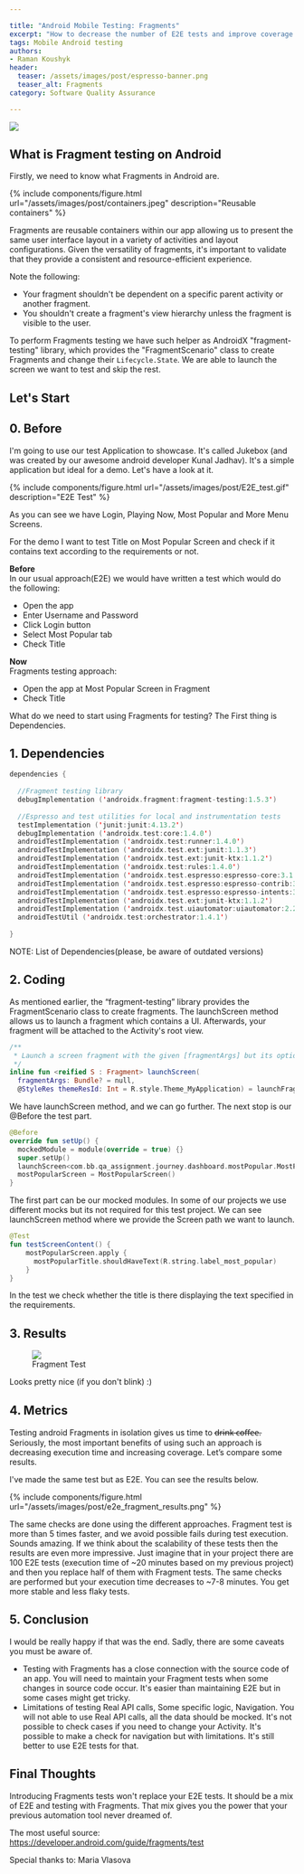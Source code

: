 ```yaml
---

title: "Android Mobile Testing: Fragments"
excerpt: "How to decrease the number of E2E tests and improve coverage with Fragments Testing"
tags: Mobile Android testing
authors:
- Raman Koushyk
header:
  teaser: /assets/images/post/espresso-banner.png
  teaser_alt: Fragments
category: Software Quality Assurance

---
```


![](/assets/images/post/espresso-banner.png)

## **What is Fragment testing on Android**


Firstly, we need to know what Fragments in Android are.

{% include
  components/figure.html
  url="/assets/images/post/containers.jpeg"
  description="Reusable containers"
%}


Fragments are reusable containers within our app allowing us to present the same user interface layout in a variety of activities and layout configurations. Given the versatility of fragments, it's important to validate that they provide a consistent and resource-efficient experience.

Note the following:
* Your fragment shouldn't be dependent on a specific parent activity or another fragment.
* You shouldn't create a fragment's view hierarchy unless the fragment is visible to the user.

To perform Fragments testing we have such helper as AndroidX "fragment-testing" library, which provides the "FragmentScenario" class to create Fragments and change their `Lifecycle.State`. We are able to launch the screen we want to test and skip the rest.


## **Let's Start**

## 0. Before
I'm going to use our test Application to showcase. It's called Jukebox (and was created by our awesome android developer Kunal Jadhav). It's a simple application but ideal for a demo. Let's have a look at it.

{% include
  components/figure.html
  url="/assets/images/post/E2E_test.gif"
  description="E2E Test"
%}

As you can see we have Login, Playing Now, Most Popular and More Menu Screens.

For the demo I want to test Title on Most Popular Screen and check if it contains text according to the requirements or not.

**Before**<br>
In our usual approach(E2E) we would have written a test which would do the following:
- Open the app
- Enter Username and Password
- Click Login button
- Select Most Popular tab
- Check Title

**Now**<br>
Fragments testing approach:
- Open the app at Most Popular Screen in Fragment
- Check Title

What do we need to start using Fragments for testing? The First thing is Dependencies.

## 1. Dependencies

```kotlin
dependencies {
  
  //Fragment testing library
  debugImplementation ('androidx.fragment:fragment-testing:1.5.3')
  
  //Espresso and test utilities for local and instrumentation tests
  testImplementation ('junit:junit:4.13.2')
  debugImplementation ('androidx.test:core:1.4.0')
  androidTestImplementation ('androidx.test:runner:1.4.0')
  androidTestImplementation ('androidx.test.ext:junit:1.1.3')
  androidTestImplementation ('androidx.test.ext:junit-ktx:1.1.2')
  androidTestImplementation ('androidx.test:rules:1.4.0')
  androidTestImplementation ('androidx.test.espresso:espresso-core:3.1.0')
  androidTestImplementation ('androidx.test.espresso:espresso-contrib:3.1.0')
  androidTestImplementation ('androidx.test.espresso:espresso-intents:3.1.0')
  androidTestImplementation ('androidx.test.ext:junit-ktx:1.1.2')
  androidTestImplementation ('androidx.test.uiautomator:uiautomator:2.2.0')
  androidTestUtil ('androidx.test:orchestrator:1.4.1')
  
}
```
NOTE: List of Dependencies(please, be aware of outdated versions)

## 2. Coding

As mentioned earlier, the “fragment-testing” library provides the FragmentScenario class to create fragments. The launchScreen method allows us to launch a fragment which contains a UI. Afterwards, your fragment will be attached to the Activity's root view.

```kotlin
/**
 * Launch a screen fragment with the given [fragmentArgs] but its optional.
 */
inline fun <reified S : Fragment> launchScreen(   
  fragmentArgs: Bundle? = null,
  @StyleRes themeResId: Int = R.style.Theme_MyApplication) = launchFragmentInContainer<S>(fragmentArgs)
```

We have launchScreen method, and we can go further. The next stop is our @Before the test part.

```kotlin
@Before 
override fun setUp() {   
  mockedModule = module(override = true) {}
  super.setUp()
  launchScreen<com.bb.qa_assignment.journey.dashboard.mostPopular.MostPopularScreen>()
  mostPopularScreen = MostPopularScreen()
}
```
The first part can be our mocked modules. In some of our  projects we use different mocks but its not required for this test project. We can see launchScreen method where we provide the Screen path we want to launch.

```kotlin
@Test
fun testScreenContent() {
    mostPopularScreen.apply {
      mostPopularTitle.shouldHaveText(R.string.label_most_popular)
    }
}
```
In the test we check whether the title is there displaying the text specified in the requirements.

## 3. Results

<figure class="figure d-block text-center mb-4">
  <img class="figure-img img-fluid" src="/assets/images/post/fragment_test.gif" style="max-width: 220px">
  <figcaption class="figure-caption">Fragment Test</figcaption>
</figure>

Looks pretty nice (if you don't blink) :)

## 4. Metrics

Testing android Fragments in isolation gives us time to d̶r̶i̶n̶k̶ ̶c̶o̶f̶f̶e̶e̶. Seriously, the most important benefits of using such an approach is decreasing execution time and increasing coverage. Let’s compare some results.

I've made the same test but as E2E. You can see the results below.


{% include
  components/figure.html
  url="/assets/images/post/e2e_fragment_results.png"
%}

The same checks are done using the different approaches. Fragment test is more than 5 times faster, and we avoid possible fails during test execution. Sounds amazing. If we think about the scalability of these tests then the results are even more impressive.
Just imagine that in your project there are 100 E2E tests (execution time of ~20 minutes based on my previous project) and then you replace half of them with Fragment tests. The same checks are performed but your execution time decreases to ~7-8 minutes. You get more stable and less flaky tests.

## 5. Conclusion

I would be really happy if that was the end. Sadly, there are some caveats you must be aware of.

- Testing with Fragments has a close connection with the source code of an app.
  You will need to maintain your Fragment tests when some changes in source code occur. It's easier than maintaining E2E but in some cases might get tricky.
- Limitations of testing Real API calls, Some specific logic, Navigation.
  You will not able to use Real API calls, all the data should be mocked.
  It's not possible to check cases if you need to change your Activity.
  It's possible to make a check for navigation but with limitations. It's still better to use E2E tests for that.


## **Final Thoughts**

Introducing Fragments tests won't replace your E2E tests. It should be a mix of E2E and testing with Fragments. That mix gives you the power that your previous automation tool never dreamed of.

The most useful source: https://developer.android.com/guide/fragments/test

Special thanks to: Maria Vlasova
